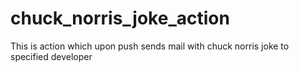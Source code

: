 # chuck_norris_joke_action
This is action which upon push sends mail with chuck norris joke to specified developer 
